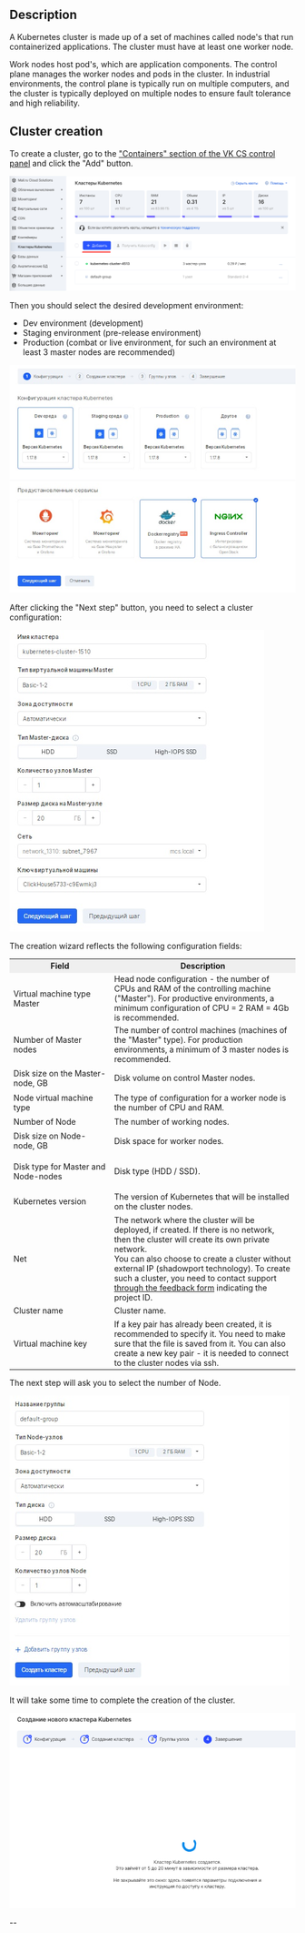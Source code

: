 ## Description

A Kubernetes cluster is made up of a set of machines called node's that run containerized applications. The cluster must have at least one worker node.

Work nodes host pod's, which are application components. The control plane manages the worker nodes and pods in the cluster. In industrial environments, the control plane is typically run on multiple computers, and the cluster is typically deployed on multiple nodes to ensure fault tolerance and high reliability.

## Cluster creation

To create a cluster, go to the ["Containers" section of the VK CS control panel](https://mcs.mail.ru/app/services/containers/add/) and click the "Add" button.

![](./assets/1598986561482-1598986561482.png)

Then you should select the desired development environment:

- Dev environment (development)
- Staging environment (pre-release environment)
- Production (combat or live environment, for such an environment at least 3 master nodes are recommended)

![](./assets/1603751914413-konfiguraciya-klastera.jpg)

After clicking the "Next step" button, you need to select a cluster configuration:

![](./assets/1603752041290-konfiguraciya-klastera.jpg)

The creation wizard reflects the following configuration fields:

<table border="0" cellpadding="0" cellspacing="0" style="margin-right: calc(0%); width: 100%;" width="568"><tbody><tr><td height="19" style="background-color: rgb(239, 239, 239); text-align: center;" width="35.2112676056338%"><strong>Field</strong></td><td style="background-color: rgb(239, 239, 239); text-align: center;" width="64.78873239436619%"><strong>Description</strong></td></tr><tr><td class="xl65" height="38" width="35.2112676056338%">Virtual machine type Master</td><td class="xl65" width="64.78873239436619%">Head node configuration - the number of CPUs and RAM of the controlling machine ("Master"). For productive environments, a minimum configuration of CPU = 2 RAM = 4Gb is recommended.</td></tr><tr><td class="xl65" height="38" width="35.2112676056338%">Number of Master nodes</td><td class="xl65" width="64.78873239436619%">The number of control machines (machines of the "Master" type). For production environments, a minimum of 3 master nodes is recommended.</td></tr><tr><td class="xl65" height="38" width="35.2112676056338%">Disk size on the Master-node, GB</td><td class="xl65" width="64.78873239436619%">Disk volume on control Master nodes.</td></tr><tr><td class="xl65" height="38" width="35.2112676056338%">Node virtual machine type</td><td class="xl65" width="64.78873239436619%">The type of configuration for a worker node is the number of CPU and RAM.</td></tr><tr><td class="xl65" height="19" width="35.2112676056338%">Number of Node</td><td class="xl65" width="64.78873239436619%">The number of working nodes.</td></tr><tr><td class="xl65" height="38" width="35.2112676056338%">Disk size on Node-node, GB</td><td class="xl65" width="64.78873239436619%">Disk space for worker nodes.</td></tr><tr><td class="xl65" height="58" width="35.2112676056338%">Disk type for Master and Node-nodes</td><td class="xl65" width="64.78873239436619%">Disk type (HDD / SSD).</td></tr><tr><td class="xl65" height="38" width="35.2112676056338%">Kubernetes version</td><td class="xl65" width="64.78873239436619%">The version of Kubernetes that will be installed on the cluster nodes.</td></tr><tr><td class="xl65" height="77" width="35.2112676056338%">Net</td><td class="xl65 " width="64.78873239436619%">The network where the cluster will be deployed, if created. If there is no network, then the cluster will create its own private network.<br>You can also choose to create a cluster without external IP (shadowport technology). To create such a cluster, you need to contact support <a href="https://mcs.mail.ru/help/contact-us" title="">through the feedback form</a> indicating the project ID.</td></tr><tr><td class="xl65" height="19" width="35.2112676056338%">Cluster name</td><td class="xl65" width="64.78873239436619%">Cluster name.</td></tr><tr><td class="xl65" height="77" width="35.2112676056338%">Virtual machine key</td><td class="xl65" width="64.78873239436619%">If a key pair has already been created, it is recommended to specify it. You need to make sure that the file is saved from it. You can also create a new key pair - it is needed to connect to the cluster nodes via ssh.</td></tr></tbody></table>

The next step will ask you to select the number of Node.

![](./assets/1603752129195-gruppy-uzlov.jpg)

It will take some time to complete the creation of the cluster.

![](./assets/1598986650096-1598986650096.png)

--
